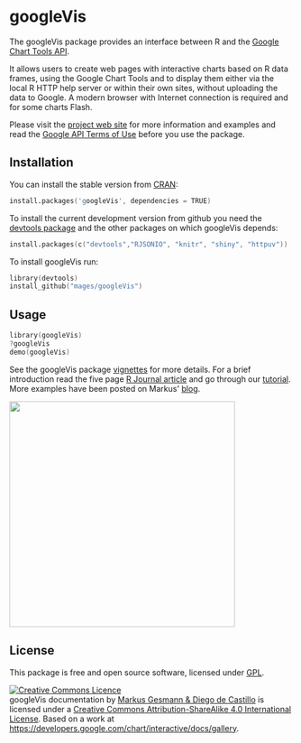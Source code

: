 # googleVis 

The googleVis package provides an interface between R and the [Google Chart Tools API](https://developers.google.com/chart/interactive/docs/gallery). 

It allows users to create web pages with interactive charts based on R data frames, using the Google Chart Tools and to display them either via the local R HTTP help server or within their own
sites, without uploading the data to Google. A modern browser with Internet connection is required and for some charts Flash. 

Please visit the [project web site](https://code.google.com/p/google-motion-charts-with-r/) for more information and examples and 
read the [Google API Terms of Use](https://developers.google.com/terms/) before you use the package.

## Installation

You can install the stable version from
[CRAN](http://cran.r-project.org/package=googleVis):

```s
install.packages('googleVis', dependencies = TRUE)
```

To install the current development version from github you need the [devtools package](http://cran.r-project.org/web/packages/devtools/index.html) and the other packages on which googleVis depends:

```s
install.packages(c("devtools","RJSONIO", "knitr", "shiny", "httpuv"))
```

To install googleVis run:
<!--
Fix my broken path to pdflatex on R
```s
Sys.setenv(PATH=paste(Sys.getenv("PATH"),"/usr/texbin",sep=":"))
```
-->
```s
library(devtools)
install_github("mages/googleVis")
```

## Usage

```s
library(googleVis)
?googleVis
demo(googleVis)
```

See the googleVis package [vignettes](http://cran.r-project.org/web/packages/googleVis/) for more details. For a brief introduction read the five page [R Journal article](http://google-motion-charts-with-r.googlecode.com/files/RJournal_2011-2_Gesmann%2Bde%7ECastillo.pdf) and go through our [tutorial](http://decastillo.github.io/googleVis_Tutorial). More examples have been posted on Markus' [blog](http://lamages.blogspot.co.uk/search/label/googleVis).

[<img src="https://raw.github.com/mages/googleVis/master/vignettes/figures/googleVisTutorial2013.png" width=400/>](http://decastillo.github.io/googleVis_Tutorial)

## License

This package is free and open source software, licensed under [GPL](https://www.gnu.org/copyleft/gpl.html).

<a rel="license" href="http://creativecommons.org/licenses/by-sa/4.0/deed.en_GB"><img alt="Creative Commons Licence" style="border-width:0" src="http://i.creativecommons.org/l/by-sa/4.0/80x15.png" /></a><br /><span xmlns:dct="http://purl.org/dc/terms/" property="dct:title">googleVis documentation</span> by <a xmlns:cc="http://creativecommons.org/ns#" href="https://github.com/mages/googleVis" property="cc:attributionName" rel="cc:attributionURL">Markus Gesmann & Diego de Castillo</a> is licensed under a <a rel="license" href="http://creativecommons.org/licenses/by-sa/4.0/deed.en_GB">Creative Commons Attribution-ShareAlike 4.0 International License</a>. Based on a work at <a xmlns:dct="http://purl.org/dc/terms/" href="https://developers.google.com/chart/interactive/docs/gallery" rel="dct:source">https://developers.google.com/chart/interactive/docs/gallery</a>.